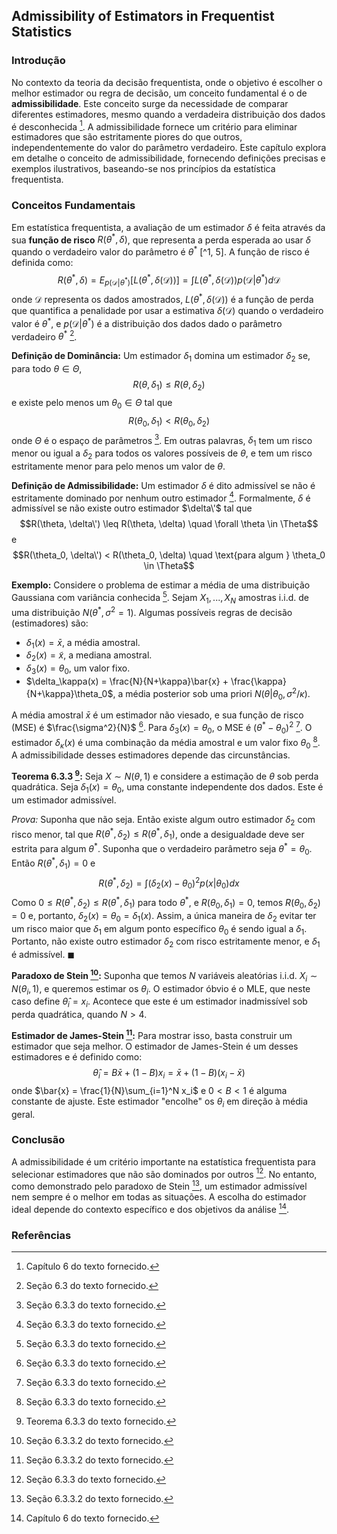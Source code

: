 ## Admissibility of Estimators in Frequentist Statistics

### Introdução
No contexto da teoria da decisão frequentista, onde o objetivo é escolher o melhor estimador ou regra de decisão, um conceito fundamental é o de **admissibilidade**. Este conceito surge da necessidade de comparar diferentes estimadores, mesmo quando a verdadeira distribuição dos dados é desconhecida [^1]. A admissibilidade fornece um critério para eliminar estimadores que são estritamente piores do que outros, independentemente do valor do parâmetro verdadeiro. Este capítulo explora em detalhe o conceito de admissibilidade, fornecendo definições precisas e exemplos ilustrativos, baseando-se nos princípios da estatística frequentista.

### Conceitos Fundamentais

Em estatística frequentista, a avaliação de um estimador $\delta$ é feita através da sua **função de risco** $R(\theta^*, \delta)$, que representa a perda esperada ao usar $\delta$ quando o verdadeiro valor do parâmetro é $\theta^*$ [^1, 5]. A função de risco é definida como:
$$R(\theta^*, \delta) = E_{p(\mathcal{D}|\theta^*)}[L(\theta^*, \delta(\mathcal{D}))] = \int L(\theta^*, \delta(\mathcal{D}))p(\mathcal{D}|\theta^*)d\mathcal{D}$$
onde $\mathcal{D}$ representa os dados amostrados, $L(\theta^*, \delta(\mathcal{D}))$ é a função de perda que quantifica a penalidade por usar a estimativa $\delta(\mathcal{D})$ quando o verdadeiro valor é $\theta^*$, e $p(\mathcal{D}|\theta^*)$ é a distribuição dos dados dado o parâmetro verdadeiro $\theta^*$ [^5].

**Definição de Dominância:** Um estimador $\delta_1$ domina um estimador $\delta_2$ se, para todo $\theta \in \Theta$,
$$R(\theta, \delta_1) \leq R(\theta, \delta_2)$$
e existe pelo menos um $\theta_0 \in \Theta$ tal que
$$R(\theta_0, \delta_1) < R(\theta_0, \delta_2)$$
onde $\Theta$ é o espaço de parâmetros [^7]. Em outras palavras, $\delta_1$ tem um risco menor ou igual a $\delta_2$ para todos os valores possíveis de $\theta$, e tem um risco estritamente menor para pelo menos um valor de $\theta$.

**Definição de Admissibilidade:** Um estimador $\delta$ é dito admissível se não é estritamente dominado por nenhum outro estimador [^7]. Formalmente, $\delta$ é admissível se não existe outro estimador $\delta\'$ tal que
$$R(\theta, \delta\') \leq R(\theta, \delta) \quad \forall \theta \in \Theta$$
e
$$R(\theta_0, \delta\') < R(\theta_0, \delta) \quad \text{para algum } \theta_0 \in \Theta$$

**Exemplo:** Considere o problema de estimar a média de uma distribuição Gaussiana com variância conhecida [^7]. Sejam $X_1, ..., X_N$ amostras i.i.d. de uma distribuição $N(\theta^*, \sigma^2=1)$. Algumas possíveis regras de decisão (estimadores) são:
*   $\delta_1(x) = \bar{x}$, a média amostral.
*   $\delta_2(x) = \tilde{x}$, a mediana amostral.
*   $\delta_3(x) = \theta_0$, um valor fixo.
*   $\delta_\kappa(x) = \frac{N}{N+\kappa}\bar{x} + \frac{\kappa}{N+\kappa}\theta_0$, a média posterior sob uma priori $N(\theta|\theta_0, \sigma^2/\kappa)$.

A média amostral $\bar{x}$ é um estimador não viesado, e sua função de risco (MSE) é $\frac{\sigma^2}{N}$ [^7]. Para $\delta_3(x)=\theta_0$, o MSE é $(\theta^* - \theta_0)^2$ [^7].  O estimador $\delta_\kappa(x)$ é uma combinação da média amostral e um valor fixo $\theta_0$ [^7].  A admissibilidade desses estimadores depende das circunstâncias.

**Teorema 6.3.3 [^10]:** Seja $X \sim N(\theta, 1)$ e considere a estimação de $\theta$ sob perda quadrática. Seja $\delta_1(x) = \theta_0$, uma constante independente dos dados. Este é um estimador admissível.

*Prova:* Suponha que não seja. Então existe algum outro estimador $\delta_2$ com risco menor, tal que $R(\theta^*, \delta_2) \leq R(\theta^*, \delta_1)$, onde a desigualdade deve ser estrita para algum $\theta^*$. Suponha que o verdadeiro parâmetro seja $\theta^* = \theta_0$. Então $R(\theta^*, \delta_1) = 0$ e
$$R(\theta^*, \delta_2) = \int (\delta_2(x) - \theta_0)^2 p(x|\theta_0)dx$$
Como $0 \leq R(\theta^*, \delta_2) \leq R(\theta^*, \delta_1)$ para todo $\theta^*$, e $R(\theta_0, \delta_1) = 0$, temos $R(\theta_0, \delta_2) = 0$ e, portanto, $\delta_2(x) = \theta_0 = \delta_1(x)$. Assim, a única maneira de $\delta_2$ evitar ter um risco maior que $\delta_1$ em algum ponto específico $\theta_0$ é sendo igual a $\delta_1$. Portanto, não existe outro estimador $\delta_2$ com risco estritamente menor, e $\delta_1$ é admissível. $\blacksquare$

**Paradoxo de Stein [^9]:** Suponha que temos $N$ variáveis aleatórias i.i.d. $X_i \sim N(\theta_i, 1)$, e queremos estimar os $\theta_i$. O estimador óbvio é o MLE, que neste caso define $\hat{\theta}_i = x_i$. Acontece que este é um estimador inadmissível sob perda quadrática, quando $N > 4$.

**Estimador de James-Stein [^9]:** Para mostrar isso, basta construir um estimador que seja melhor. O estimador de James-Stein é um desses estimadores e é definido como:
$$\hat{\theta}_i = B\bar{x} + (1 - B)x_i = \bar{x} + (1 - B)(x_i - \bar{x})$$
onde $\bar{x} = \frac{1}{N}\sum_{i=1}^N x_i$ e $0 < B < 1$ é alguma constante de ajuste. Este estimador "encolhe" os $\theta_i$ em direção à média geral.

### Conclusão
A admissibilidade é um critério importante na estatística frequentista para selecionar estimadores que não são dominados por outros [^7]. No entanto, como demonstrado pelo paradoxo de Stein [^9], um estimador admissível nem sempre é o melhor em todas as situações. A escolha do estimador ideal depende do contexto específico e dos objetivos da análise [^1].

### Referências
[^1]: Capítulo 6 do texto fornecido.
[^5]: Seção 6.3 do texto fornecido.
[^7]: Seção 6.3.3 do texto fornecido.
[^9]: Seção 6.3.3.2 do texto fornecido.
[^10]: Teorema 6.3.3 do texto fornecido.
<!-- END -->